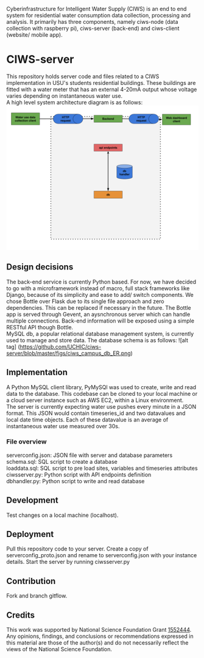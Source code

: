 Cyberinfrastructure for Intelligent Water Supply (CIWS) is an end to end system for residential water consumption data collection, processing and analysis. It primarily has three components, namely ciws-node (data collection with raspberry pi), ciws-server (back-end) and ciws-client (website/ mobile app).

# CIWS-server
This repository holds server code and files related to a CIWS implementation in USU's students residential buildings. These buildings are fitted with a water meter that has an external 4-20mA output whose voltage varies depending on instantaneous water use. <br />
A high level system architecture diagram is as follows: 
![alt tag](https://github.com/UCHIC/ciws-server/blob/master/figs/CIWS_server_fig.png)

## Design decisions
The back-end service is currently Python based. For now, we have decided to go with a microframework instead of macro, full stack frameworks like Django, because of its simplicity and ease to add/ switch components. We chose Bottle over Flask due to its single file approach and zero dependencies. This can be replaced if necessary in the future. The Bottle app is served through Gevent, an aysnchronous server which can handle multiple connections. Back-end information will be exposed using a simple RESTful API though Bottle. <br />
MySQL db, a popular relational database management system, is currently used to manage and store data. The database schema is as follows:
![alt tag] (https://github.com/UCHIC/ciws-server/blob/master/figs/ciws_campus_db_ER.png)

## Implementation
A Python MySQL client library, PyMySQl was used to create, write and read data to the database. This codebase can be cloned to your local machine or a cloud server instance such as AWS EC2, within a Linux environment. <br />
The server is currently expecting water use pushes every minute in a JSON format. This JSON would contain timeseries_id and two datavalues and local date time objects. Each of these datavalue is an average of instantaneous water use measured over 30s. <br />

### File overview
serverconfig.json: JSON file with server and database parameters <br />
schema.sql: SQL script to create a database <br />
loaddata.sql: SQL script to pre load sites, variables and timeseries attributes <br />
ciwsserver.py: Python script with API endpoints definition <br />
dbhandler.py: Python script to write and read database <br />

## Development
Test changes on a local machine (localhost).

## Deployment
Pull this repository code to your server. Create a copy of serverconfig_proto.json and rename to serverconfig.json with your instance details. Start the server by running ciwsserver.py

## Contribution
Fork and branch gitflow.

## Credits

This work was supported by National Science Foundation Grant [1552444](https://www.nsf.gov/awardsearch/showAward?AWD_ID=1552444). Any opinions, findings, and conclusions or recommendations expressed in this material are those of the author(s) and do not necessarily reflect the views of the National Science Foundation.


